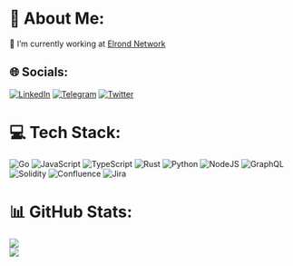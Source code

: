 # 💫 About Me:
🔭 I’m currently working at [Elrond Network](https://github.com/ElrondNetwork)<br>

## 🌐 Socials:
[![LinkedIn](https://img.shields.io/badge/LinkedIn-%230077B5.svg?logo=linkedin&logoColor=white)](https://www.linkedin.com/in/rebegea-dragos-alexandru/)
[![Telegram](https://img.shields.io/badge/Telegram-2CA5E0?style=for-the-badge&logo=telegram&logoColor=black)](https://t.me/dragosrb/)
[![Twitter](https://img.shields.io/badge/Twitter-1DA1F2?style=for-the-badge&logo=twitter&logoColor=white)](https://twitter.com/dragos_rebegea)

# 💻 Tech Stack:
![Go](https://img.shields.io/badge/go-%2300ADD8.svg?style=for-the-badge&logo=go&logoColor=white) ![JavaScript](https://img.shields.io/badge/javascript-%23323330.svg?style=for-the-badge&logo=javascript&logoColor=%23F7DF1E) ![TypeScript](https://img.shields.io/badge/typescript-%23007ACC.svg?style=for-the-badge&logo=typescript&logoColor=white) ![Rust](https://img.shields.io/badge/rust-%23000000.svg?style=for-the-badge&logo=rust&logoColor=white) ![Python](https://img.shields.io/badge/python-3670A0?style=for-the-badge&logo=python&logoColor=ffdd54) ![NodeJS](https://img.shields.io/badge/node.js-6DA55F?style=for-the-badge&logo=node.js&logoColor=white) ![GraphQL](https://img.shields.io/badge/-GraphQL-E10098?style=for-the-badge&logo=graphql&logoColor=white) ![Solidity](https://img.shields.io/badge/Solidity-%23363636.svg?style=for-the-badge&logo=solidity&logoColor=white) ![Confluence](https://img.shields.io/badge/confluence-%23172BF4.svg?style=for-the-badge&logo=confluence&logoColor=white) ![Jira](https://img.shields.io/badge/jira-%230A0FFF.svg?style=for-the-badge&logo=jira&logoColor=white)
# 📊 GitHub Stats:
![](https://github-readme-stats.vercel.app/api?username=dragos-rebegea&theme=dark&hide_border=false&include_all_commits=true&count_private=true)<br/>
![](https://github-readme-streak-stats.herokuapp.com/?user=dragos-rebegea&theme=dark&hide_border=false)<br/>
